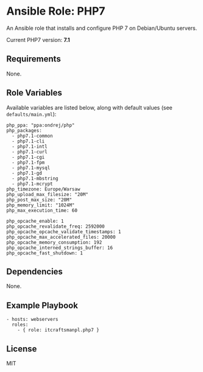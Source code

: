 # Ansible Role: PHP7

An Ansible role that installs and configure PHP 7 on Debian/Ubuntu servers.

Current PHP7 version: **7.1**

## Requirements

None.

## Role Variables

Available variables are listed below, along with default values (see `defaults/main.yml`):

    php_ppa: "ppa:ondrej/php"
    php_packages:
      - php7.1-common
      - php7.1-cli
      - php7.1-intl
      - php7.1-curl
      - php7.1-cgi
      - php7.1-fpm
      - php7.1-mysql
      - php7.1-gd
      - php7.1-mbstring
      - php7.1-mcrypt
    php_timezone: Europe/Warsaw
    php_upload_max_filesize: "20M"
    php_post_max_size: "20M"
    php_memory_limit: "1024M"
    php_max_execution_time: 60

    php_opcache_enable: 1
    php_opcache_revalidate_freq: 2592000
    php_opcache_opcache_validate_timestamps: 1
    php_opcache_max_accelerated_files: 20000
    php_opcache_memory_consumption: 192
    php_opcache_interned_strings_buffer: 16
    php_opcache_fast_shutdown: 1

## Dependencies

None.

## Example Playbook

    - hosts: webservers
      roles:
        - { role: itcraftsmanpl.php7 }

## License

MIT
